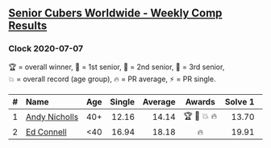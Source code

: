 <style>table {white-space: nowrap;}</style>

## [Senior Cubers Worldwide - Weekly Comp Results](/scw-comp/results/)
### Clock 2020-07-07

<span style="white-space: nowrap;">🏆 = overall winner</span>, <span style="white-space: nowrap;">🥇 = 1st senior</span>, <span style="white-space: nowrap;">🥈 = 2nd senior</span>, <span style="white-space: nowrap;">🥉 = 3rd senior</span>, <span style="white-space: nowrap;">💥 = overall record (age group)</span>, <span style="white-space: nowrap;">🔥 = PR average</span>, <span style="white-space: nowrap;">⚡ = PR single</span>.

| # | Name | Age | Single | Average | Awards | Solve 1 | Solve 2 | Solve 3 | Solve 4 | Solve 5 | Video |
| :--: | :-- | :--: | --: | --: | :--: | --: | --: | --: | --: | --: | :-- |
| 1 | [Andy Nicholls](../../persons/andy_nicholls/clock.md) | 40+ | 12.16 | 14.14 | 🏆 🥇 💥 🔥 | 13.70 | 14.50 | 12.16 | 14.22 | 14.89 | [Link](https://www.facebook.com/events/198255948253934/permalink/199581191454743) |
| 2 | [Ed Connell](../../persons/ed_connell/clock.md) | <40 | 16.94 | 18.18 | 🔥 | 19.91 | 18.18 | 17.44 | 18.91 | 16.94 | [Link](https://www.facebook.com/events/198255948253934/permalink/200420561370806) |

<!-- Global site tag (gtag.js) - Google Analytics -->
<script async src="https://www.googletagmanager.com/gtag/js?id=UA-86348435-3"></script>
<script>window.dataLayer = window.dataLayer || []; function gtag() {dataLayer.push(arguments);} gtag('js', new Date()); gtag('config', 'UA-86348435-3');</script>
